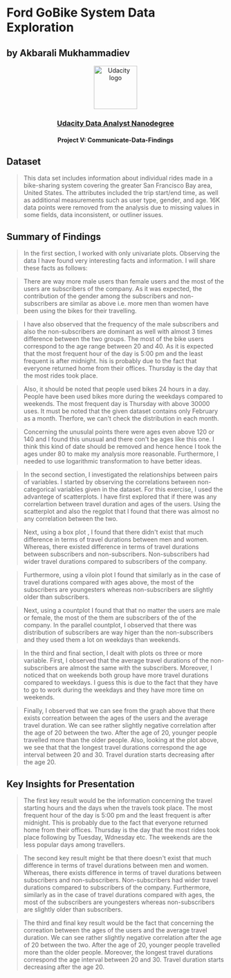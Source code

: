 # Ford GoBike System Data Exploration

## by Akbarali Mukhammadiev

<p align="center">
  <a href="https://www.udacity.com/">
    <img src='https://course_report_production.s3.amazonaws.com/rich/rich_files/rich_files/5511/s300/udacity-logo.png' alt="Udacity logo" width = 100px>
   </a>
</p>
<h3 align="center"><a href='https://www.udacity.com/course/data-analyst-nanodegree--nd002'> Udacity Data Analyst Nanodegree </a></h3>
<h4 align="center">Project V: Communicate-Data-Findings</h4>

## Dataset

> This data set includes information about individual rides made in a bike-sharing system covering the greater San Francisco Bay area, United States. The attributes included the trip start/end time, as well as additional measurements such as user type, gender, and age. 16K data points were removed from the analysis due to missing values in some fields, data inconsistent, or outliner issues.

## Summary of Findings

> In the first section, I worked with only univariate plots. Observing the data I have found very interesting facts and information. I will share these facts as follows:

> There are way more male users than female users and the most of the users are subscribers of the company. As it was expected, the contribution of the gender among the subscribers and non-subscribers are similar as above i.e. more men than women have been using the bikes for their travelling.

> I have also observed that the frequency of the male subscribers and also the non-subscribers are dominant as well with almost 3 times difference between the two groups. The most of the bike users correspond to the age range between 20 and 40. As it is expected that the most frequent hour of the day is 5:00 pm and the least frequent is after midnight. his is probably due to the fact that everyone returned home from their offices. Thursday is the day that the most rides took place.

> Also, it should be noted that people used bikes 24 hours in a day. People have been used bikes more during the weekdays compared to weekends. The most frequent day is Thursday with above 30000 uses. It must be noted that the given dataset contains only February as a month. Therfore, we can't check the distribution in each month. 

> Concerning the unusulal points there were ages even above 120 or 140 and I found this unusual and there con't be ages like this one. I think this kind of date should be removed and hence hence I took the ages under 80 to make my analysis more reasonable. Furthermore, I needed to use logarithmic transformation to have better ideas.

> In the second section, I investigated the relationships between pairs of variables. I started by observing the correlations between non-categorical variables given in the dataset. For this exercise, I used the advantege of scatterplots. I have first explored that if there was any correlartion between travel duration and ages of the users. Using the scatterplot and also the regplot that I found that there was almost no any correlation between the two.

> Next, using a box plot , I found that there didn't exist that much difference in terms of travel durations between men and women. Whereas, there existed difference in terms of travel durations between subscribers and non-subscribers. Non-subscribers had wider travel durations compared to subscribers of the company.

> Furthermore, using a viloin plot I found that similarly as in the case of travel durations compared with ages above, the most of the subscribers are youngesters whereas non-subscribers are slightly older than subscribers.

> Next, using a countplot I found that that no matter the users are male or female, the most of the them are subscribers of the of the company. In the parallel countplot, I observed that there was distribution of subscribers are way higer than the non-subscribers and they used them a lot on weekdays than weekends.

> In the third and final section, I dealt with plots os three or more variable. First, I observed that the average travel durations of the non-subscribers are almost the same with the subscribers. Moreover, I noticed that on weekends both group have more travel durations compared to weekdays. I guess this is due to the fact that they have to go to work during the weekdays and they have more time on weekends.

> Finally, I observed that we can see from the graph above that there exists correation between the ages of the users and the average travel duration. We can see rather slightly negative correlation after the age of 20 between the two. After the age of 20, younger people travelled more than the older people. Also, looking at the plot above, we see that that the longest travel durations correspond the age interval between 20 and 30. Travel duration starts decreasing after the age 20.


## Key Insights for Presentation

> The first key result would be the information concerning the travel starting hours and the days when the travels took place. The most frequent hour of the day is 5:00 pm and the least frequent is after midnight. This is probably due to the fact that everyone returned home from their offices. Thursday is the day that the most rides took place following by Tuesday, Wdnesday etc. The weekends are the less popular days among travellers.  

> The second key result might be that there doesn't exist that much difference in terms of travel durations between men and women. Whereas, there exists difference in terms of travel durations between subscribers and non-subscribers. Non-subscribers had wider travel durations compared to subscribers of the company. Furthermore, similarly as in the case of travel durations compared with ages, the most of the subscribers are youngesters whereas non-subscribers are slightly older than subscribers.

> The third and final key result would be the fact that concerning the correation between the ages of the users and the average travel duration. We can see rather slightly negative correlation after the age of 20 between the two. After the age of 20, younger people travelled more than the older people. Moreover, the longest travel durations correspond the age interval between 20 and 30. Travel duration starts decreasing after the age 20.

